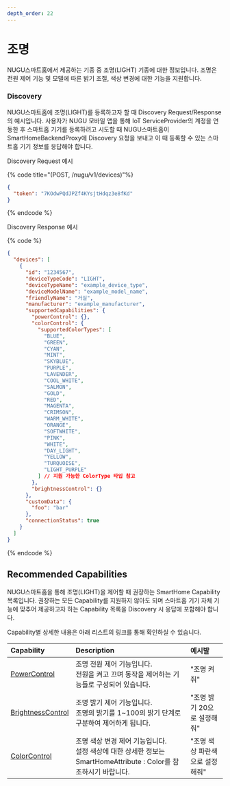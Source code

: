 ```yaml
---
depth_order: 22
---
```


# 조명

NUGU스마트홈에서 제공하는 기종 중 조명(LIGHT) 기종에 대한 정보입니다. 조명은 전원 제어 기능 및 모델에 따른 밝기 조절, 색상 변경에 대한 기능을 지원합니다.

### Discovery

NUGU스마트홈에 조명(LIGHT)를 등록하고자 할 때 Discovery Request/Response의 예시입니다. 사용자가 NUGU 모바일 앱을 통해 IoT ServiceProvider의 계정을 연동한 후 스마트홈 기기를 등록하려고 시도할 때 NUGU스마트홈이 SmartHomeBackendProxy에 Discovery 요청을 보내고 이 때 등록할 수 있는 스마트홈 기기 정보를 응답해야 합니다.

Discovery Request 예시

{% code title="(POST, /nugu/v1/devices)"%}
```json
{
  "token": "7KOdwPQdJPZf4KYsjtHdqz3e8fKd"
}
```
{% endcode %}

Discovery Response 예시

{% code %}

```json
{
  "devices": [
    {
      "id": "1234567",
      "deviceTypeCode": "LIGHT",
      "deviceTypeName": "example_device_type",
      "deviceModelName": "example_model_name",
      "friendlyName": "거실",
      "manufacturer": "example_manufacturer",
      "supportedCapabilities": {
        "powerControl": {},
        "colorControl": {
          "supportedColorTypes": [
            "BLUE",
            "GREEN",
            "CYAN",
            "MINT",
            "SKYBLUE",
            "PURPLE",
            "LAVENDER",
            "COOL_WHITE",
            "SALMON",
            "GOLD",
            "RED",
            "MAGENTA",
            "CRIMSON",
            "WARM_WHITE",
            "ORANGE",
            "SOFTWHITE",
            "PINK",
            "WHITE",
            "DAY_LIGHT",
            "YELLOW",
            "TURQUOISE",
            "LIGHT_PURPLE"
          ] // 지원 가능한 ColorType 타입 참고
        },
        "brightnessControl": {}
      },
      "customData": {
        "foo": "bar"
      },
      "connectionStatus": true
    }
  ]
}
```
{% endcode %}

## Recommended Capabilities

NUGU스마트홈을 통해 조명(LIGHT)을 제어할 때 권장하는 SmartHome Capability 목록입니다. 권장하는 모든 Capability를 지원하지 않아도 되며 스마트홈 기기 자체 기능에 맞추어 제공하고자 하는 Capability 목록을 Discovery 시 응답에 포함해야 합니다.

Capability별 상세한 내용은 아래 리스트의 링크를 통해 확인하실 수 있습니다.

| Capability                                                              | Description                                                                      | 예시발                |
|:------------------------------------------------------------------------|:---------------------------------------------------------------------------------|:-------------------|
| [PowerControl](../smarthomecapability/powercontrol-interface)           | 조명 전원 제어 기능입니다.<br/>전원을 켜고 끄며 동작을 제어하는 기능들로 구성되어 있습니다.                           | "조명 켜줘"            |
| [BrightnessControl](../smarthomecapability/brightnesscontrol-interface) | 조명 밝기 제어 기능입니다.<br/>조명의 밝기를 1~100의 밝기 단계로 구분하여 제어하게 됩니다.                         | "조명 밝기 20으로 설정해줘"  |
| [ColorControl](../smarthomecapability/colorcontrol-interface)           | 조명 색상 변경 제어 기능입니다.<br/>설정 색상에 대한 상세한 정보는 SmartHomeAttribute : Color를 참조하시기 바랍니다. | "조명 색상 파란색으로 설정해줘" |

